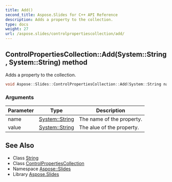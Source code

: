 ```yaml
---
title: Add()
second_title: Aspose.Slides for C++ API Reference
description: Adds a property to the collection.
type: docs
weight: 27
url: /aspose.slides/controlpropertiescollection/add/
---
```

## ControlPropertiesCollection::Add(System::String, System::String) method


Adds a property to the collection.

```cpp
void Aspose::Slides::ControlPropertiesCollection::Add(System::String name, System::String value) override
```


### Arguments

| Parameter | Type | Description |
| --- | --- | --- |
| name | [System::String](../../../system/string/) | The name of the property. |
| value | [System::String](../../../system/string/) | The alue of the property. |

## See Also

* Class [String](../../../system/string/)
* Class [ControlPropertiesCollection](../)
* Namespace [Aspose::Slides](../../)
* Library [Aspose.Slides](../../../)